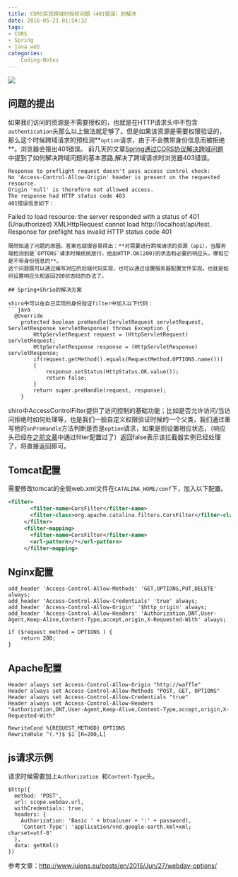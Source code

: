 ```yaml
---
title: CORS实现跨域时授权问题（401错误）的解决
date: 2016-05-21 01:54:32
tags:
- CORS
- Spring
- java web
categories:
    Coding-Notes
---
```



![](http://image.kbiao.me/16-5-21/64423504.jpg)

## 问题的提出
如果我们访问的资源是不需要授权的，也就是在HTTP请求头中不包含`authentication`头那么以上做法就足够了。但是如果该资源是需要权限验证的，那么这个时候跨域请求的预检测**`option`请求，由于不会携带身份信息而被拒绝**。浏览器会报出401错误。<!-- more -->
前几天的文章[Spring通过CORS协议解决跨域问题][1] 中提到了如何解决跨域问题的基本思路,解决了跨域请求时浏览器403错误。
```
Response to preflight request doesn't pass access control check:
No 'Access-Control-Allow-Origin' header is present on the requested resource.
Origin 'null' is therefore not allowed access. 
The response had HTTP status code 403
401错误信息如下：
```
Failed to load resource:
the server responded with a status of 401 (Unauthorized)
XMLHttpRequest cannot load http://localhost/api/test.
Response for preflight has invalid HTTP status code 401
```
既然知道了问题的原因，答案也就很容易得出：**对需要进行跨域请求的资源（api），当服务端检测到是`OPTONS`请求时候统统放行，给出HTTP.OK(200)的状态和必要的响应头，哪怕它是不带身份信息的**。
这个问题既可以通过编写对应的后端代码实现，也可以通过设置服务器配置文件实现。也就是如何设置响应头和返回200状态码的办法了。

## Spring+Shrio的解决方案

shiro中可以在自己实现的身份验证filter中加入以下代码：
```java
  @Override
    protected boolean preHandle(ServletRequest servletRequest, ServletResponse servletResponse) throws Exception {
        HttpServletRequest request = (HttpServletRequest) servletRequest;
        HttpServletResponse response = (HttpServletResponse) servletResponse;
        if(request.getMethod().equals(RequestMethod.OPTIONS.name()))
        {
            response.setStatus(HttpStatus.OK.value());
            return false;
        }
        return super.preHandle(request, response);
    }
```
shiro中AccessControlFilter提供了访问控制的基础功能；比如是否允许访问/当访问拒绝时如何处理等，也是我们一般自定义权限验证时候的一个父类，我们通过重写他的`onPreHandle`方法判断是否是`option`请求，如果是则设置相应状态，（响应头已经在[之前文章][1]中通过filter配置过了）返回false表示该拦截器实例已经处理了，将直接返回即可。

## Tomcat配置
需要修改tomcat的全局web.xml文件在`CATALINA_HOME/conf`下，加入以下配置。
```xml
<filter>
       <filter-name>CorsFilter</filter-name>
       <filter-class>org.apache.catalina.filters.CorsFilter</filter-class>
     </filter>
     <filter-mapping>
       <filter-name>CorsFilter</filter-name>
       <url-pattern>/*</url-pattern>
     </filter-mapping>
```

## Nginx配置
```
add_header 'Access-Control-Allow-Methods' 'GET,OPTIONS,PUT,DELETE' always;
add_header 'Access-Control-Allow-Credentials' 'true' always;
add_header 'Access-Control-Allow-Origin' '$http_origin' always;
add_header 'Access-Control-Allow-Headers' 'Authorization,DNT,User-Agent,Keep-Alive,Content-Type,accept,origin,X-Requested-With' always;

if ($request_method = OPTIONS ) {
    return 200;
}
```

## Apache配置
```
Header always set Access-Control-Allow-Origin "http://waffle"
Header always set Access-Control-Allow-Methods "POST, GET, OPTIONS"
Header always set Access-Control-Allow-Credentials "true"
Header always set Access-Control-Allow-Headers "Authorization,DNT,User-Agent,Keep-Alive,Content-Type,accept,origin,X-Requested-With"

RewriteCond %{REQUEST_METHOD} OPTIONS
RewriteRule ^(.*)$ $1 [R=200,L]
```
## js请求示例
请求时候需要加上`Authorization `和` Content-Type `头。
```
$http({
  method: 'POST',
  url: scope.webdav.url,
  withCredentials: true,
  headers: {
    Authorization: 'Basic ' + btoa(user + ':' + password),
    'Content-Type': 'application/vnd.google-earth.kml+xml; charset=utf-8'
  },
  data: getKml()
})
```

参考文章：http://www.jujens.eu/posts/en/2015/Jun/27/webdav-options/

  [1]: http://blog.kbiao.me/2016/05/14/Spring%E9%80%9A%E8%BF%87CORS%E5%8D%8F%E8%AE%AE%E8%A7%A3%E5%86%B3%E8%B7%A8%E5%9F%9F%E9%97%AE%E9%A2%98/
